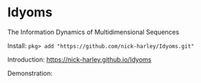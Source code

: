 # Idyoms
The Information Dynamics of Multidimensional Sequences

Install: `pkg> add "https://github.com/nick-harley/Idyoms.git"`

Introduction: <https://nick-harley.github.io/Idyoms>

Demonstration: 
